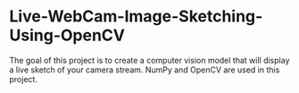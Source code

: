 # Live-WebCam-Image-Sketching-Using-OpenCV
The goal of this project is to create a computer vision model that will display a live sketch of your camera stream. NumPy and OpenCV are used in this project.
